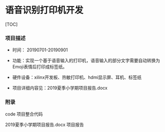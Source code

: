 # 语音识别打印机开发

[TOC]

### 项目描述

- 时间： 20190701-20190901
- 功能：实现一个基于语音输入的打印机，语音输入的部分文字需要自动转换为Emoji表情后打印成标签纸。
- 硬件设备：xilinx开发板、热敏打印机、hdmi显示屏、耳机、标签纸

- 项目详细内容见：2019夏季小学期项目报告.docx

### 附录

code 项目整合代码

2019夏季小学期项目报告.docx 项目报告